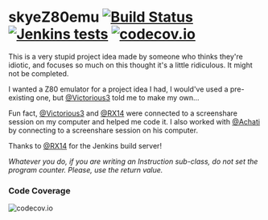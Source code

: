 # skyeZ80emu [![Build Status](http://img.shields.io/jenkins/s/http/jenkins.rx14.co.uk/job/Skye/skyeZ80emu.svg)](http://ci.rx14.co.uk/job/Skye/job/skyeZ80emu/) [![Jenkins tests](https://img.shields.io/jenkins/t/http/jenkins.rx14.co.uk/job/Skye/skyeZ80emu.svg)](http://ci.rx14.co.uk/job/Skye/job/skyeZ80emu/lastCompletedBuild/testReport/) [![codecov.io](https://img.shields.io/codecov/c/github/skyem123/skyeZ80emu.svg)](http://codecov.io/github/skyem123/skyeZ80emu?branch=master) ##
This is a very stupid project idea made by someone who thinks they're idiotic, and focuses so much on this thought it's a little ridiculous.
It might not be completed.

I wanted a Z80 emulator for a project idea I had, I would've used a pre-existing one, but [@Victorious3](https://github.com/Victorious3) told me to make my own...

Fun fact, [@Victorious3](https://github.com/Victorious3) and [@RX14](https://github.com/RX14) were connected to a screenshare session on my computer and helped me code it. I also worked with [@Achati](https://github.com/Achati) by connecting to a screenshare session on his computer.

Thanks to [@RX14](https://github.com/RX14) for the Jenkins build server!

*Whatever you do, if you are writing an Instruction sub-class, do not set the program counter. Please, use the return value.*

### Code Coverage ###
![codecov.io](http://codecov.io/github/skyem123/skyeZ80emu/branch.svg?branch=master)
